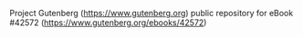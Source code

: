 Project Gutenberg (https://www.gutenberg.org) public repository for eBook #42572 (https://www.gutenberg.org/ebooks/42572)

